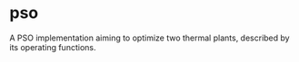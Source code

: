 # pso
A PSO implementation aiming to optimize two thermal plants, described by its operating functions.
